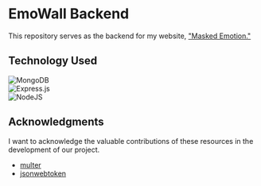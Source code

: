 # EmoWall Backend

This repository serves as the backend for my website, ["Masked Emotion."](https://github.com/lugh-tuatha/MaskedEmotion)

## Technology Used
![MongoDB](https://img.shields.io/badge/MongoDB-%234ea94b.svg?style=for-the-badge&logo=mongodb&logoColor=white)<br>
![Express.js](https://img.shields.io/badge/express.js-%23404d59.svg?style=for-the-badge&logo=express&logoColor=%2361DAFB)<br>
![NodeJS](https://img.shields.io/badge/node.js-6DA55F?style=for-the-badge&logo=node.js&logoColor=white)<br>

## Acknowledgments
I want to acknowledge the valuable contributions of these resources in the development of our project.
* [multer](https://www.npmjs.com/package/multer)
* [jsonwebtoken](https://www.npmjs.com/package/jsonwebtoken)